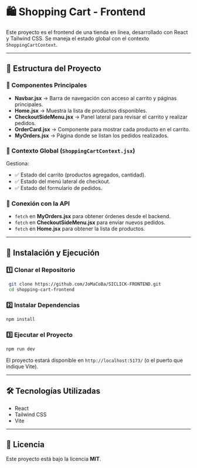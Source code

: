 # 🛍 Shopping Cart - Frontend

Este proyecto es el frontend de una tienda en línea, desarrollado con React y Tailwind CSS. Se maneja el estado global con el contexto `ShoppingCartContext`.

---

## 📂 Estructura del Proyecto

### 📁 Componentes Principales
- **Navbar.jsx** → Barra de navegación con acceso al carrito y páginas principales.
- **Home.jsx** → Muestra la lista de productos disponibles.
- **CheckoutSideMenu.jsx** → Panel lateral para revisar el carrito y realizar pedidos.
- **OrderCard.jsx** → Componente para mostrar cada producto en el carrito.
- **MyOrders.jsx** → Página donde se listan los pedidos realizados.

### 🔄 Contexto Global (`ShoppingCartContext.jsx`)
Gestiona:
- ✅ Estado del carrito (productos agregados, cantidad).
- ✅ Estado del menú lateral de checkout.
- ✅ Estado del formulario de pedidos.

### 📡 Conexión con la API
- `fetch` en **MyOrders.jsx** para obtener órdenes desde el backend.
- `fetch` en **CheckoutSideMenu.jsx** para enviar nuevos pedidos.
- `fetch` en **Home.jsx** para obtener la lista de productos.

---

## 🚀 Instalación y Ejecución

### 1️⃣ Clonar el Repositorio
```bash
 git clone https://github.com/JoMaCoBa/SICLICK-FRONTEND.git
 cd shopping-cart-frontend
```

### 2️⃣ Instalar Dependencias
```bash
npm install
```

### 3️⃣ Ejecutar el Proyecto
```bash
npm run dev
```
El proyecto estará disponible en `http://localhost:5173/` (o el puerto que indique Vite).

---

## 🛠 Tecnologías Utilizadas
- React
- Tailwind CSS
- Vite

---

## 📄 Licencia
Este proyecto está bajo la licencia **MIT**.

